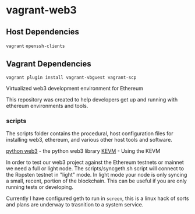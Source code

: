 
# vagrant-web3

## Host Dependencies

`vagrant`
`openssh-clients`

## Vagrant Dependencies

`vagrant plugin install vagrant-vbguest vagrant-scp`

Virtualized web3 development environment for Ethereum

This repository was created to help developers get up and running with ethereum environments and tools.  

### scripts

The scripts folder contains the procedural, host configuration files for installing web3, ethereum, and various other host tools and software.

[python web3](https://github.com/ethereum/web3.py) - the python web3 library
[KEVM](https://github.com/input-output-hk/mantis/wiki/Working-with-Smart-Contracts-on-KEVM-testnet) - Using the KEVM

In order to test our web3 project against the Ethereum testnets or mainnet we need a full or light node. The scripts/syncgeth.sh script will connect to the Ropsten testnet in "light" mode. In light mode your node is only syncing a small, recent, portion of the blockchain. This can be useful if you are only running tests or developing.  

Currently I have configured geth to run in `screen`, this is a linux hack of sorts and plans are underway to trasnition to a system service.

